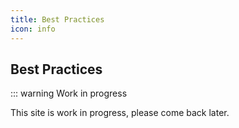 ```yaml
---
title: Best Practices
icon: info
---
```


## Best Practices

::: warning Work in progress

This site is work in progress, please come back later.